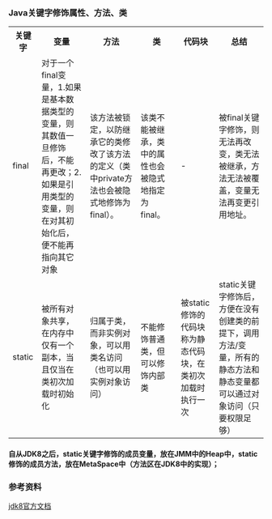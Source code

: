 ### Java关键字修饰属性、方法、类

<table>
    <th>关键字</th>
    <th>变量</th>
    <th>方法</th>
    <th>类</th>
    <th>代码块</th>
    <th>总结</th>
    <tr>
        <td>final</td>
        <td>对于一个final变量，1.如果是基本数据类型的变量，则其数值一旦修饰后，不能再更改；2. 如果是引用类型的变量，则在对其初始化后，便不能再指向其它对象</td>
        <td>该方法被锁定，以防继承它的类修改了该方法的定义（类中private方法也会被隐式地修饰为final）。</td>
        <td>该类不能被继承，类中的属性也会被隐式地指定为final。</td>
        <td>-</td>
        <td>被final关键字修饰，则无法再改变，类无法被继承，方法无法被覆盖，变量无法再变更引用地址。</td>
    </tr>
    <tr>
        <td>static</td>
        <td>被所有对象共享，在内存中仅有一个副本，当且仅当在类初次加载时初始化</td>
        <td>归属于类，而非实例对象，可以用类名访问（也可以用实例对象访问）</td>
        <td>不能修饰普通类，但可以修饰内部类</td>
        <td>被static修饰的代码块称为静态代码块，在类初次加载时执行一次</td>
        <td>static关键字修饰后，方便在没有创建类的前提下，调用方法/变量，所有的静态方法和静态变量都可以通过对象访问（只要权限足够）</td>
    </tr>
</table>

#### 自从JDK8之后，static关键字修饰的成员变量，放在JMM中的Heap中，static修饰的成员方法，放在MetaSpace中（方法区在JDK8中的实现）；

### 参考资料

<a href="https://openjdk.org/jeps/122">jdk8官方文档</a>